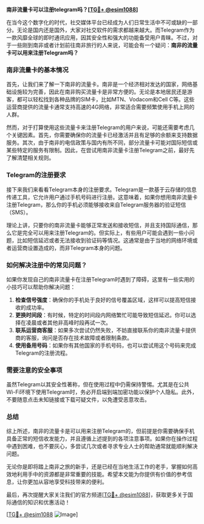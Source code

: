 **南非流量卡可以注册telegram吗？[[TG💪+ @esim1088](https://t.me/s/esim1088)]**

在当今这个数字化的时代，社交媒体平台已经成为人们日常生活中不可或缺的一部分。无论是国内还是国外，大家对社交软件的需求都越来越大。而Telegram作为一款风靡全球的即时通讯应用，因其安全性和强大的功能备受用户青睐。不过，对于一些刚到南非或者计划前往南非旅行的人来说，可能会有一个疑问：**南非的流量卡可以用来注册Telegram吗？**

### 南非流量卡的基本情况

首先，让我们来了解一下南非的流量卡。南非是一个经济相对发达的国家，网络基础设施较为完善，因此在南非购买流量卡是非常方便的。无论是本地居民还是游客，都可以轻松找到各种品牌的SIM卡，比如MTN、Vodacom和Cell C等。这些运营商提供的流量卡通常支持高速的4G网络，非常适合需要频繁使用手机上网的人群。

然而，对于打算使用这些流量卡来注册Telegram的用户来说，可能还需要考虑几个关键因素。首先，你需要确保你的流量卡已经激活并且有足够的余额来支持数据服务。其次，由于南非的电信政策与国内有所不同，部分流量卡可能对国际短信或某些特定的服务有限制。因此，在尝试用南非流量卡注册Telegram之前，最好先了解清楚相关规则。

### Telegram的注册要求

接下来我们来看看Telegram本身的注册要求。Telegram是一款基于云存储的信息传递工具，它允许用户通过手机号码进行注册。这意味着，如果你想用南非流量卡注册Telegram，那么你的手机必须能够接收来自Telegram服务器的验证短信（SMS）。

理论上讲，只要你的南非流量卡能够正常发送和接收短信，并且支持国际通信，那么它是完全可以用来注册Telegram的。但实际上，有些用户可能会遇到一些小问题，比如短信延迟或者无法接收到验证码等情况。这通常是由于当地的网络环境或者运营商设置造成的，而非Telegram本身的问题。

### 如何解决注册中的常见问题？

如果你发现自己的南非流量卡在注册Telegram时遇到了障碍，这里有一些实用的小技巧可以帮助你解决问题：

1. **检查信号强度**：确保你的手机处于良好的信号覆盖区域，这样可以提高短信接收的成功率。
2. **更换时间段**：有时候，特定的时间段内网络繁忙可能导致短信延迟。你可以选择在凌晨或者其他非高峰时段再试一次。
3. **联系运营商客服**：如果多次尝试仍然失败，不妨直接联系你的南非流量卡提供商的客服，询问是否存在技术故障或者限制条款。
4. **使用备用号码**：如果你有其他国家的手机号码，也可以尝试用这个号码来完成Telegram的注册流程。

### 需要注意的安全事项

虽然Telegram以其安全性著称，但在使用过程中仍需保持警惕。尤其是在公共Wi-Fi环境下使用Telegram时，务必开启端到端加密功能以保护个人隐私。此外，不要随意点击未知链接或下载可疑文件，以免遭受恶意攻击。

### 总结

综上所述，南非的流量卡是可以用来注册Telegram的，但前提是你需要确保手机具备正常的短信收发能力，并且遵循上述提到的各项注意事项。如果你在操作过程中遇到困难，也不要灰心，多尝试几次或者寻求专业人士的帮助通常就能顺利解决问题。

无论你是即将踏上南非之旅的新手，还是已经在当地生活工作的老手，掌握如何高效地利用手中的资源都是非常重要的技能。希望本文能为你提供有价值的参考信息，让你更加从容地享受科技带来的便利。

最后，再次提醒大家关注我们的官方频道[[TG💪+ @esim1088](https://t.me/s/esim1088)]，获取更多关于国际通信的知识和优惠活动！ 

[[TG💪+ @esim1088](https://t.me/s/esim1088) ![Image](https://i.postimg.cc/4NQfJmqS/Snipaste-2025-05-13-00-14-12.png)]